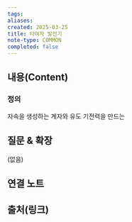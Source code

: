 ```yaml
---
tags:
aliases: 
created: 2025-03-25
title: 타여자 발전기
note-type: COMMON
completed: false
---
```


## 내용(Content)

### 정의

자속을 생성하는 계자와 유도 기전력을 만드는 

###

## 질문 & 확장

(없음)

## 연결 노트

## 출처(링크)

